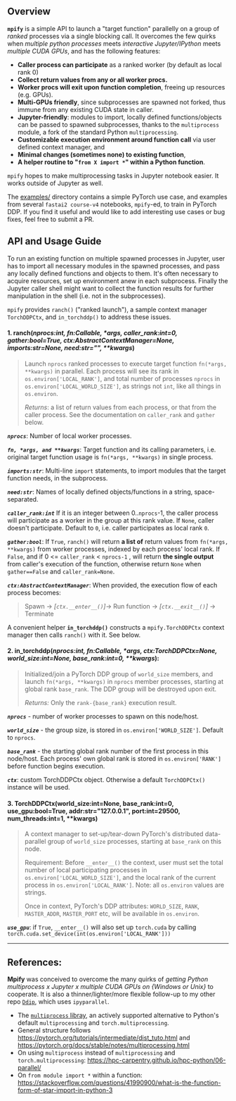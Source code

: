 ## Overview 

**`mpify`** is a simple API to launch a "target function" parallelly on a group of *ranked* processes via a single blocking call.  It overcomes the few quirks when *multiple python processes* meets *interactive Jupyter/IPython* meets *multiple CUDA GPUs*, and has the following features:
   * **Caller process can participate** as a ranked worker (by default as local rank 0)
   * **Collect return values from any or all worker procs.**
   * **Worker procs will exit upon function completion**, freeing up resources (e.g. GPUs).
   * **Multi-GPUs friendly**, since subprocesses are spawned not forked, thus immune from any existing CUDA state in caller.
   * **Jupyter-friendly**: modules to import, locally defined functions/objects can be passed to spawned subprocesses, thanks to the `multiprocess` module, a fork of the standard Python `multiprocessing`.
   * **Customizable execution environment around function call** via user defined context manager, and
   * **Minimal changes (sometimes none) to existing function**,
   * **A helper routine to "`from X import *`" within a Python function**.

`mpify` hopes to make multiprocessing tasks in Jupyter notebook easier.  It works outside of Jupyter as well.

The [examples/](/examples) directory contains a simple PyTorch use case, and examples from several `fastai2 course-v4` notebooks, `mpify`-ed, to train in PyTorch DDP.  If you find it useful and would like to add interesting use cases or bug fixes, feel free to submit a PR.

## API and Usage Guide

To run an existing function on multiple spawned processes in Jupyter, user has to import all necessary modules in the spawned processes, and pass any locally defined functions and objects to them.  It's often necessary to acquire resources, set up environment anew in each subprocess.  Finally the Jupyter caller shell might want to collect the function results for further manipulation in the shell (i.e. not in the subprocesses).

`mpify` provides `ranch()` ("ranked launch"), a sample context manager `TorchDDPCtx`, and `in_torchddp()` to address these issues.


#### 1.  <b>ranch</b>(<i>nprocs:int, fn:Callable, *args, caller_rank:int=0, gather:bool=True, ctx:AbstractContextManager=None, imports:str=None, need:str="", **kwargs</i>)
  > Launch `nprocs` ranked processes to execute target function `fn(*args, **kwargs)` in parallel.  Each process will see its rank in `os.environ['LOCAL_RANK']`, and total number of processes `nprocs` in `os.environ['LOCAL_WORLD_SIZE']`, as strings not `int`, like all things in `os.environ`.
  > 
  > *Returns*: a list of return values from each process, or that from the caller process.  See the documentation on `caller_rank` and `gather` below.
  
  ***`nprocs`***: Number of local worker processes.

  ***`fn, *args, and **kwargs`***: Target function and its calling parameters, i.e. original target function usage is `fn(*args, **kwargs)` in single process.

  <i>**`imports:str`**</i>: Multi-line `import` statements, to import modules that the target function needs, in the subprocess.
  
  <i>**`need:str`**</i>: Names of locally defined objects/functions in a string, space-separated.
  
  ***`caller_rank:int`*** If it is an integer between 0..`nprocs`-1, the caller process will participate as a worker in the group at this rank value. If `None`, caller doesn't participate.  Default to `0`, i.e. caller participates as local rank `0`.

  ***`gather:bool`***: If `True`, `ranch()` will return **a list of** return values from `fn(*args, **kwargs)` from worker processes, indexed by each process' local rank.  If `False`, and if 0 <= `caller_rank` < `nprocs-1` , will return **the single output** from caller's execution of the function, otherwise return `None` when `gather==False` and `caller_rank=None`.

  ***`ctx:AbstractContextManager`***: When provided, the execution flow of each process becomes:

  > Spawn -> *[`ctx.__enter__()`]*-> Run function -> *[`ctx.__exit__()`]* -> Terminate

A convenient helper  **`in_torchddp()`** constructs a `mpify.TorchDDPCtx` context manager then calls `ranch()` with it.  See below.

#### 2. <b>in_torchddp</b>(<i>nprocs:int, fn:Callable, *args, ctx:TorchDDPCtx=None, world_size:int=None, base_rank:int=0, **kwargs</i>):
  
  > Initialized/join a PyTorch DDP group of `world_size` members, and launch `fn(*args, **kwargs)` in `nprocs` member processes, starting at global rank `base_rank`.  The DDP group will be destroyed upon exit.
  > 
  > *Returns:* Only the `rank-{base_rank}` execution result.


  ***`nprocs`*** - number of worker processes to spawn on this node/host.

  ***`world_size`*** - the group size, is stored in `os.environ['WORLD_SIZE']`.  Default to `nprocs`.

  ***`base_rank`*** - the starting global rank number of the first process in this node/host.  Each process' own global rank is stored in `os.environ['RANK']` before function begins execution.


  ***`ctx`***: custom TorchDDPCtx object. Otherwise a default `TorchDDPCtx()` instance will be used.
    
#### 3. <b>TorchDDPCtx(world_size:int=None, base_rank:int=0, use_gpu:bool=True, addr:str="127.0.0.1", port:int=29500, num_threads:int=1, **kwargs)</b>

> A context manager to set-up/tear-down PyTorch's distributed data-parallel group of  `world_size` processes, starting at `base_rank` on this node.
> 
> Requirement: Before `__enter__()` the context, user must set the total number of local participating processes in `os.environ['LOCAL_WORLD_SIZE']`, and the local rank of the current process in `os.environ['LOCAL_RANK']`.  Note: all `os.environ` values are strings.
> 
> Once in context, PyTorch's DDP attributes: `WORLD_SIZE`, `RANK`, `MASTER_ADDR`, `MASTER_PORT` etc, will be available in `os.environ`.

***`use_gpu`***: if `True`, `__enter__()` will also set up `torch.cuda` by calling `torch.cuda.set_device(int(os.environ['LOCAL_RANK']))`

-----

## References:

**Mpify** was conceived to overcome the many quirks of *getting Python multiprocess x Jupyter x multiple CUDA GPUs on {Windows or Unix}* to cooperate. <include link to blog when available> It is also a thinner/lighter/more flexible follow-up to my other repo [`Ddip`](https://github.com/philtrade/Ddip), which uses `ipyparallel`.

* The [`multiprocess` libray](https://github.com/uqfoundation/multiprocess), an actively supported alternative to Python's default `multiprocessing` and `torch.multiprocessing`. 
* General structure follows https://pytorch.org/tutorials/intermediate/dist_tuto.html and https://pytorch.org/docs/stable/notes/multiprocessing.html
* On using `multiprocess` instead of `multiprocessing` and `torch.multiprocessing`: https://hpc-carpentry.github.io/hpc-python/06-parallel/ 
* On `from module import *` within a function: https://stackoverflow.com/questions/41990900/what-is-the-function-form-of-star-import-in-python-3

